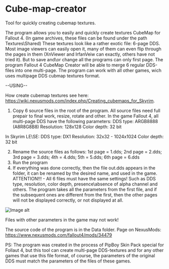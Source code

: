 # Cube-map-creator
Tool for quickly creating cubemap textures.

The program allows you to easily and quickly create textures CubeMap for Fallout 4. (In game archives, these files can be 
found under the path Textures\Shared)
These textures look like a rather exotic file: 6-page DDS. Most image viewers can easily open it, many of them can even flip 
through the pages in them (XnViewer and IrfanVeiw can exactly, others have not tried it). But to save and\or change all the 
programs can only first page.
The program Fallout 4 CubeMap Creator will be able to merge 6 regular DDS-files into one multi-page.
The program can work with all other games, wich uses multipage DDS cubmap textures format.


--USING--

How create cubemap textures see here: https://wiki.nexusmods.com/index.php/Creating_cubemaps_for_Skyrim.
1. Copy 6 source files in the root of the program. All source files need full prepair to final work, resize, rotate and other.
In the game Fallout 4, all multi-page DDS have the following parameters:
DDS type: ARGB8888 (A8R8G8B8)
Resolution: 128x128
Color depth: 32 bit

In Skyrim LE\SE:
DDS type: DX1
Resolution: 32х32 - 1024х1024
Color depth: 32 bit

2. Rename the source files as follows: 1st page = 1.dds; 2nd page = 2.dds; 3rd page = 3.dds; 4th = 4.dds; 5th = 5.dds; 6th 
page = 6.dds
3. Run the program
4. If everything was done correctly, then the file out.dds appears in the folder, it can be renamed by the desired name, and 
used in the game.
ATTENTION!!! - All 6 files must have the same settings! Such as DDS type, resolution, color depth, presence\absence of alpha 
channel and others. The program takes all the parameters from the first file, and if the subsequent ones are different 
from the first, then the other pages will not be displayed correctly, or not displayed at all.

![Image alt](https://staticdelivery.nexusmods.com/mods/1151/images/34479/34479-1535914992-2098238263.png)

Files with other parameters in the game may not work!

The source code of the program is in the Data folder.
Page on NexusMods: https://www.nexusmods.com/fallout4/mods/34479

PS: The program was created in the process of PipBoy Skin Pack﻿ special for Follaut 4,  but this tool can create multi-page DDS-textures and for any other games that use this file format, of course, the parameters of 
the original DDS must match the parameters of the files of these games.
